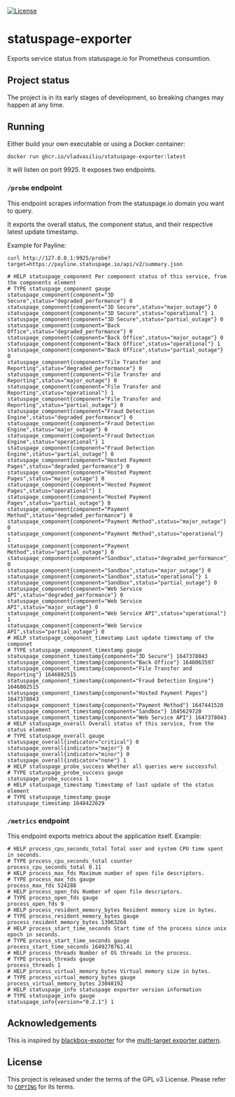 [![License](https://img.shields.io/github/license/vladvasiliu/statuspage-exporter)](COPYING)
# statuspage-exporter

Exports service status from statuspage.io for Prometheus consumtion.

## Project status

The project is in its early stages of development, so breaking changes may happen at any time.

## Running

Either build your own executable or using a Docker container:

```bash
docker run ghcr.io/vladvasiliu/statuspage-exporter:latest
```

It will listen on port 9925. It exposes two endpoints.

### `/probe` endpoint

This endpoint scrapes information from the statuspage.io domain you want to query.

It exports the overall status, the component status, and their respective latest update timestamp.

Example for Payline:

```
curl http://127.0.0.1:9925/probe?target=https://payline.statuspage.io/api/v2/summary.json

# HELP statuspage_component Per component status of this service, from the components element
# TYPE statuspage_component gauge
statuspage_component{component="3D Secure",status="degraded_performance"} 0
statuspage_component{component="3D Secure",status="major_outage"} 0
statuspage_component{component="3D Secure",status="operational"} 1
statuspage_component{component="3D Secure",status="partial_outage"} 0
statuspage_component{component="Back Office",status="degraded_performance"} 0
statuspage_component{component="Back Office",status="major_outage"} 0
statuspage_component{component="Back Office",status="operational"} 1
statuspage_component{component="Back Office",status="partial_outage"} 0
statuspage_component{component="File Transfer and Reporting",status="degraded_performance"} 0
statuspage_component{component="File Transfer and Reporting",status="major_outage"} 0
statuspage_component{component="File Transfer and Reporting",status="operational"} 1
statuspage_component{component="File Transfer and Reporting",status="partial_outage"} 0
statuspage_component{component="Fraud Detection Engine",status="degraded_performance"} 0
statuspage_component{component="Fraud Detection Engine",status="major_outage"} 0
statuspage_component{component="Fraud Detection Engine",status="operational"} 1
statuspage_component{component="Fraud Detection Engine",status="partial_outage"} 0
statuspage_component{component="Hosted Payment Pages",status="degraded_performance"} 0
statuspage_component{component="Hosted Payment Pages",status="major_outage"} 0
statuspage_component{component="Hosted Payment Pages",status="operational"} 1
statuspage_component{component="Hosted Payment Pages",status="partial_outage"} 0
statuspage_component{component="Payment Method",status="degraded_performance"} 0
statuspage_component{component="Payment Method",status="major_outage"} 0
statuspage_component{component="Payment Method",status="operational"} 1
statuspage_component{component="Payment Method",status="partial_outage"} 0
statuspage_component{component="Sandbox",status="degraded_performance"} 0
statuspage_component{component="Sandbox",status="major_outage"} 0
statuspage_component{component="Sandbox",status="operational"} 1
statuspage_component{component="Sandbox",status="partial_outage"} 0
statuspage_component{component="Web Service API",status="degraded_performance"} 0
statuspage_component{component="Web Service API",status="major_outage"} 0
statuspage_component{component="Web Service API",status="operational"} 1
statuspage_component{component="Web Service API",status="partial_outage"} 0
# HELP statuspage_component_timestamp Last update timestamp of the componet
# TYPE statuspage_component_timestamp gauge
statuspage_component_timestamp{component="3D Secure"} 1647378043
statuspage_component_timestamp{component="Back Office"} 1648063597
statuspage_component_timestamp{component="File Transfer and Reporting"} 1646802515
statuspage_component_timestamp{component="Fraud Detection Engine"} 1646802515
statuspage_component_timestamp{component="Hosted Payment Pages"} 1647378043
statuspage_component_timestamp{component="Payment Method"} 1647441520
statuspage_component_timestamp{component="Sandbox"} 1645629720
statuspage_component_timestamp{component="Web Service API"} 1647378043
# HELP statuspage_overall Overall status of this service, from the status element
# TYPE statuspage_overall gauge
statuspage_overall{indicator="critical"} 0
statuspage_overall{indicator="major"} 0
statuspage_overall{indicator="minor"} 0
statuspage_overall{indicator="none"} 1
# HELP statuspage_probe_success Whether all queries were successful
# TYPE statuspage_probe_success gauge
statuspage_probe_success 1
# HELP statuspage_timestamp Timestamp of last update of the status element
# TYPE statuspage_timestamp gauge
statuspage_timestamp 1648422629
```

### `/metrics` endpoint

This endpoint exports metrics about the application itself. Example:

```
# HELP process_cpu_seconds_total Total user and system CPU time spent in seconds.
# TYPE process_cpu_seconds_total counter
process_cpu_seconds_total 0.11
# HELP process_max_fds Maximum number of open file descriptors.
# TYPE process_max_fds gauge
process_max_fds 524288
# HELP process_open_fds Number of open file descriptors.
# TYPE process_open_fds gauge
process_open_fds 9
# HELP process_resident_memory_bytes Resident memory size in bytes.
# TYPE process_resident_memory_bytes gauge
process_resident_memory_bytes 13963264
# HELP process_start_time_seconds Start time of the process since unix epoch in seconds.
# TYPE process_start_time_seconds gauge
process_start_time_seconds 1649270761.41
# HELP process_threads Number of OS threads in the process.
# TYPE process_threads gauge
process_threads 1
# HELP process_virtual_memory_bytes Virtual memory size in bytes.
# TYPE process_virtual_memory_bytes gauge
process_virtual_memory_bytes 23048192
# HELP statuspage_info statuspage exporter version information
# TYPE statuspage_info gauge
statuspage_info{version="0.2.1"} 1
```


## Acknowledgements

This is inspired by [blackbox-exporter](https://github.com/prometheus/blackbox_exporter) for the
[multi-target exporter pattern](https://prometheus.io/docs/guides/multi-target-exporter/).


## License

This project is released under the terms of the GPL v3 License. Please refer to [`COPYING`](COPYING) for its terms.
